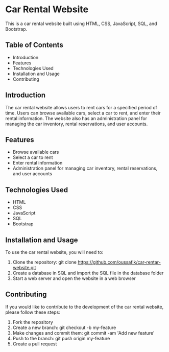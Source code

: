 # Car Rental Website

This is a car rental website built using HTML, CSS, JavaScript, SQL, and Bootstrap.

## Table of Contents
- Introduction
- Features
- Technologies Used
- Installation and Usage
- Contributing



## Introduction
The car rental website allows users to rent cars for a specified period of time. Users can browse available cars, select a car to rent, and enter their rental information. The website also has an administration panel for managing the car inventory, rental reservations, and user accounts.

## Features
- Browse available cars
- Select a car to rent
- Enter rental information
- Administration panel for managing car inventory, rental reservations, and user accounts

## Technologies Used
- HTML
- CSS
- JavaScript
- SQL
- Bootstrap

## Installation and Usage
To use the car rental website, you will need to:

1. Clone the repository: git clone https://github.com/oussafik/car-rentar-website.git
2. Create a database in SQL and import the SQL file in the database folder
4. Start a web server and open the website in a web browser

## Contributing
If you would like to contribute to the development of the car rental website, please follow these steps:

1. Fork the repository
2. Create a new branch: git checkout -b my-feature
3. Make changes and commit them: git commit -am 'Add new feature'
4. Push to the branch: git push origin my-feature
5. Create a pull request
